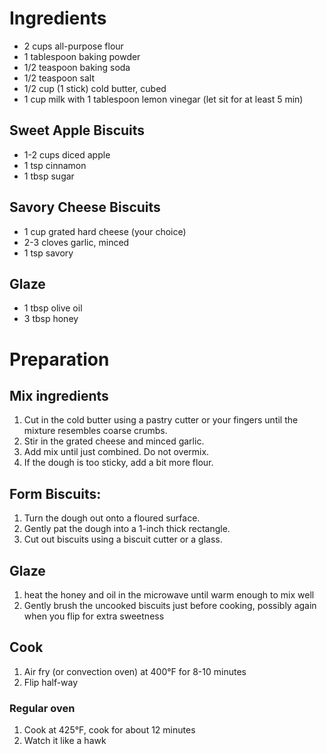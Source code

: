 # Ingredients

 * 2 cups all-purpose flour
 * 1 tablespoon baking powder
 * 1/2 teaspoon baking soda
 * 1/2 teaspoon salt
 * 1/2 cup (1 stick) cold butter, cubed
 * 1 cup milk with 1 tablespoon lemon vinegar (let sit for at least 5 min)


## Sweet Apple Biscuits
 * 1-2 cups diced apple
 * 1 tsp cinnamon
 * 1 tbsp sugar

## Savory Cheese Biscuits
 * 1 cup grated hard cheese (your choice)
 * 2-3 cloves garlic, minced
 * 1 tsp savory

## Glaze
 * 1 tbsp olive oil
 * 3 tbsp honey


# Preparation
## Mix ingredients
 1. Cut in the cold butter using a pastry cutter or your fingers until the mixture resembles coarse crumbs.
 1. Stir in the grated cheese and minced garlic.
 1. Add mix until just combined. Do not overmix.
 1. If the dough is too sticky, add a bit more flour.

## Form Biscuits:
 1. Turn the dough out onto a floured surface.
 1. Gently pat the dough into a 1-inch thick rectangle.
 1. Cut out biscuits using a biscuit cutter or a glass.
 
## Glaze
 1. heat the honey and oil in the microwave until warm enough to mix well
 1. Gently brush the uncooked biscuits just before cooking, possibly again when you flip for extra sweetness
 
## Cook
 1. Air fry (or convection oven) at 400°F for 8-10 minutes
 1. Flip half-way
 
### Regular oven
 1. Cook at 425°F, cook for about 12 minutes
 1. Watch it like a hawk
